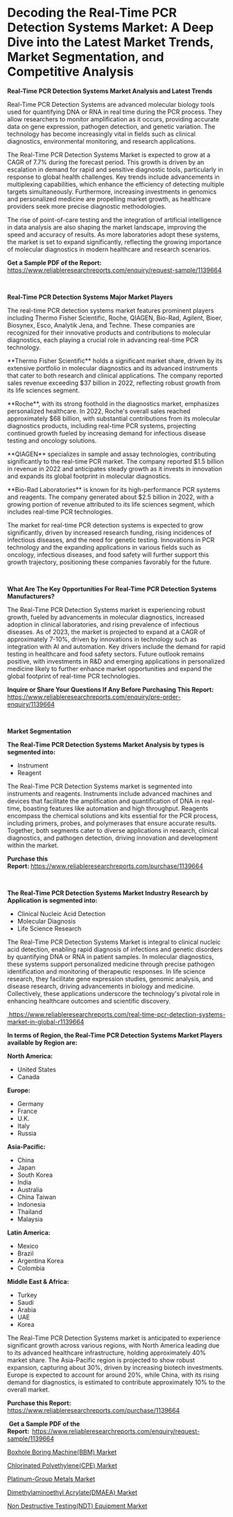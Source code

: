 <p><h1>Decoding the Real-Time PCR Detection Systems Market: A Deep Dive into the Latest Market Trends, Market Segmentation, and Competitive Analysis</h1></p><p><strong>Real-Time PCR Detection Systems Market Analysis and Latest Trends</strong></p>
<p><p>Real-Time PCR Detection Systems are advanced molecular biology tools used for quantifying DNA or RNA in real time during the PCR process. They allow researchers to monitor amplification as it occurs, providing accurate data on gene expression, pathogen detection, and genetic variation. The technology has become increasingly vital in fields such as clinical diagnostics, environmental monitoring, and research applications.</p><p>The Real-Time PCR Detection Systems Market is expected to grow at a CAGR of 7.7% during the forecast period. This growth is driven by an escalation in demand for rapid and sensitive diagnostic tools, particularly in response to global health challenges. Key trends include advancements in multiplexing capabilities, which enhance the efficiency of detecting multiple targets simultaneously. Furthermore, increasing investments in genomics and personalized medicine are propelling market growth, as healthcare providers seek more precise diagnostic methodologies.</p><p>The rise of point-of-care testing and the integration of artificial intelligence in data analysis are also shaping the market landscape, improving the speed and accuracy of results. As more laboratories adopt these systems, the market is set to expand significantly, reflecting the growing importance of molecular diagnostics in modern healthcare and research scenarios.</p></p>
<p><strong>Get a Sample PDF of the Report:&nbsp;</strong> <a href="https://www.reliableresearchreports.com/enquiry/request-sample/1139664?utm_campaign=10&utm_medium=2&utm_source=Github&utm_content=ia&utm_term=28122024&utm_id=real-time-pcr-detection-systems">https://www.reliableresearchreports.com/enquiry/request-sample/1139664</a></p>
<p>&nbsp;</p>
<p><strong>Real-Time PCR Detection Systems Major Market Players</strong></p>
<p><p>The real-time PCR detection systems market features prominent players including Thermo Fisher Scientific, Roche, QIAGEN, Bio-Rad, Agilent, Bioer, Biosynex, Esco, Analytik Jena, and Techne. These companies are recognized for their innovative products and contributions to molecular diagnostics, each playing a crucial role in advancing real-time PCR technology.</p><p>**Thermo Fisher Scientific** holds a significant market share, driven by its extensive portfolio in molecular diagnostics and its advanced instruments that cater to both research and clinical applications. The company reported sales revenue exceeding $37 billion in 2022, reflecting robust growth from its life sciences segment.</p><p>**Roche**, with its strong foothold in the diagnostics market, emphasizes personalized healthcare. In 2022, Roche's overall sales reached approximately $68 billion, with substantial contributions from its molecular diagnostics products, including real-time PCR systems, projecting continued growth fueled by increasing demand for infectious disease testing and oncology solutions.</p><p>**QIAGEN** specializes in sample and assay technologies, contributing significantly to the real-time PCR market. The company reported $1.5 billion in revenue in 2022 and anticipates steady growth as it invests in innovation and expands its global footprint in molecular diagnostics.</p><p>**Bio-Rad Laboratories** is known for its high-performance PCR systems and reagents. The company generated about $2.5 billion in 2022, with a growing portion of revenue attributed to its life sciences segment, which includes real-time PCR technologies.</p><p>The market for real-time PCR detection systems is expected to grow significantly, driven by increased research funding, rising incidences of infectious diseases, and the need for genetic testing. Innovations in PCR technology and the expanding applications in various fields such as oncology, infectious diseases, and food safety will further support this growth trajectory, positioning these companies favorably for the future.</p></p>
<p>&nbsp;</p>
<p><strong>What Are The Key Opportunities For Real-Time PCR Detection Systems Manufacturers?</strong></p>
<p><p>The Real-Time PCR Detection Systems market is experiencing robust growth, fueled by advancements in molecular diagnostics, increased adoption in clinical laboratories, and rising prevalence of infectious diseases. As of 2023, the market is projected to expand at a CAGR of approximately 7-10%, driven by innovations in technology such as integration with AI and automation. Key drivers include the demand for rapid testing in healthcare and food safety sectors. Future outlook remains positive, with investments in R&D and emerging applications in personalized medicine likely to further enhance market opportunities and expand the global footprint of real-time PCR technologies.</p></p>
<p><strong>Inquire or Share Your Questions If Any Before Purchasing This Report:</strong> <a href="https://www.reliableresearchreports.com/enquiry/pre-order-enquiry/1139664?utm_campaign=10&utm_medium=2&utm_source=Github&utm_content=ia&utm_term=28122024&utm_id=real-time-pcr-detection-systems">https://www.reliableresearchreports.com/enquiry/pre-order-enquiry/1139664</a></p>
<p>&nbsp;</p>
<p><strong>Market Segmentation</strong></p>
<p><strong>The Real-Time PCR Detection Systems Market Analysis by types is segmented into:</strong></p>
<p><ul><li>Instrument</li><li>Reagent</li></ul></p>
<p><p>The Real-Time PCR Detection Systems market is segmented into instruments and reagents. Instruments include advanced machines and devices that facilitate the amplification and quantification of DNA in real-time, boasting features like automation and high throughput. Reagents encompass the chemical solutions and kits essential for the PCR process, including primers, probes, and polymerases that ensure accurate results. Together, both segments cater to diverse applications in research, clinical diagnostics, and pathogen detection, driving innovation and development within the market.</p></p>
<p><strong>Purchase this Report:&nbsp;</strong><a href="https://www.reliableresearchreports.com/purchase/1139664?utm_campaign=10&utm_medium=2&utm_source=Github&utm_content=ia&utm_term=28122024&utm_id=real-time-pcr-detection-systems">https://www.reliableresearchreports.com/purchase/1139664</a></p>
<p>&nbsp;</p>
<p><strong>The Real-Time PCR Detection Systems Market Industry Research by Application is segmented into:</strong></p>
<p><ul><li>Clinical Nucleic Acid Detection</li><li>Molecular Diagnosis</li><li>Life Science Research</li></ul></p>
<p><p>The Real-Time PCR Detection Systems Market is integral to clinical nucleic acid detection, enabling rapid diagnosis of infections and genetic disorders by quantifying DNA or RNA in patient samples. In molecular diagnostics, these systems support personalized medicine through precise pathogen identification and monitoring of therapeutic responses. In life science research, they facilitate gene expression studies, genomic analysis, and disease research, driving advancements in biology and medicine. Collectively, these applications underscore the technology's pivotal role in enhancing healthcare outcomes and scientific discovery.</p></p>
<p><a href="https://www.reliableresearchreports.com/real-time-pcr-detection-systems-market-in-global-r1139664?utm_campaign=10&utm_medium=2&utm_source=Github&utm_content=ia&utm_term=28122024&utm_id=real-time-pcr-detection-systems">&nbsp;https://www.reliableresearchreports.com/real-time-pcr-detection-systems-market-in-global-r1139664</a></p>
<p><strong>In terms of Region, the Real-Time PCR Detection Systems Market Players available by Region are:</strong></p>
<p>
    <p> <strong> North America: </strong>
        <ul>
            <li>United States</li>
            <li>Canada</li>
        </ul>
        </p> 
    <p> <strong> Europe: </strong>
        <ul>
            <li>Germany</li>
            <li>France</li>
            <li>U.K.</li>
            <li>Italy</li>
            <li>Russia</li>
        </ul>
        </p> 
    <p> <strong> Asia-Pacific: </strong>
        <ul>
            <li>China</li>
            <li>Japan</li>
            <li>South Korea</li>
            <li>India</li>
            <li>Australia</li>
            <li>China Taiwan</li>
            <li>Indonesia</li>
            <li>Thailand</li>
            <li>Malaysia</li>
        </ul>
        </p> 
    <p> <strong> Latin America: </strong>
        <ul>
            <li>Mexico</li>
            <li>Brazil</li>
            <li>Argentina Korea</li>
            <li>Colombia</li>
        </ul>
        </p> 
    <p> <strong> Middle East & Africa: </strong>
        <ul>
            <li>Turkey</li>
            <li>Saudi</li>
            <li>Arabia</li>
            <li>UAE</li>
            <li>Korea</li>
        </ul>
    </p>
    </p>
<p><p>The Real-Time PCR Detection Systems market is anticipated to experience significant growth across various regions, with North America leading due to its advanced healthcare infrastructure, holding approximately 40% market share. The Asia-Pacific region is projected to show robust expansion, capturing about 30%, driven by increasing biotech investments. Europe is expected to account for around 20%, while China, with its rising demand for diagnostics, is estimated to contribute approximately 10% to the overall market.</p></p>
<p><strong>Purchase this Report: </strong><a href="https://www.reliableresearchreports.com/purchase/1139664?utm_campaign=10&utm_medium=2&utm_source=Github&utm_content=ia&utm_term=28122024&utm_id=real-time-pcr-detection-systems">https://www.reliableresearchreports.com/purchase/1139664</a></p>
<p>&nbsp;<strong>Get a Sample PDF of the Report:&nbsp;&nbsp;</strong><a href="https://www.reliableresearchreports.com/enquiry/request-sample/1139664?utm_campaign=10&utm_medium=2&utm_source=Github&utm_content=ia&utm_term=28122024&utm_id=real-time-pcr-detection-systems">https://www.reliableresearchreports.com/enquiry/request-sample/1139664</a></p>
<p><strong></strong></p>
<p><p><a href="https://github.com/JubayerMia832/Market-Research-Report-List-1/blob/main/boxhole-boring-machinebbm-market.md?utm_campaign=10&utm_medium=2&utm_source=Github&utm_content=ia&utm_term=28122024&utm_id=real-time-pcr-detection-systems">Boxhole Boring Machine(BBM) Market</a></p><p><a href="https://github.com/leopardmicheal7019/Market-Research-Report-List-1/blob/main/chlorinated-polyethylenecpe-market.md?utm_campaign=10&utm_medium=2&utm_source=Github&utm_content=ia&utm_term=28122024&utm_id=real-time-pcr-detection-systems">Chlorinated Polyethylene(CPE) Market</a></p><p><a href="https://github.com/ygfu6u/Market-Research-Report-List-1/blob/main/platinum-group-metals-market.md?utm_campaign=10&utm_medium=2&utm_source=Github&utm_content=ia&utm_term=28122024&utm_id=real-time-pcr-detection-systems">Platinum-Group Metals Market</a></p><p><a href="https://github.com/domoniqueluoma76/Market-Research-Report-List-1/blob/main/dimethylaminoethyl-acrylatedmaea-market.md?utm_campaign=10&utm_medium=2&utm_source=Github&utm_content=ia&utm_term=28122024&utm_id=real-time-pcr-detection-systems">Dimethylaminoethyl Acrylate(DMAEA) Market</a></p><p><a href="https://github.com/millionkaryn68/Market-Research-Report-List-1/blob/main/non-destructive-testingndt-equipment-market.md?utm_campaign=10&utm_medium=2&utm_source=Github&utm_content=ia&utm_term=28122024&utm_id=real-time-pcr-detection-systems">Non Destructive Testing(NDT) Equipment Market</a></p></p>
